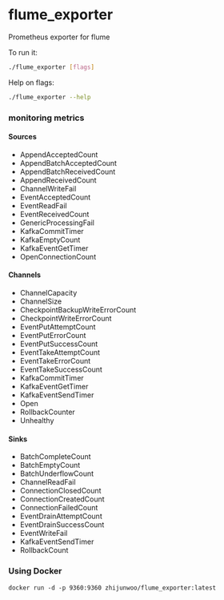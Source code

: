 # flume_exporter
Prometheus exporter for flume

To run it:

```bash
./flume_exporter [flags]
```

Help on flags:
```bash
./flume_exporter --help
```

### monitoring metrics
#### Sources
- AppendAcceptedCount
- AppendBatchAcceptedCount
- AppendBatchReceivedCount
- AppendReceivedCount
- ChannelWriteFail
- EventAcceptedCount
- EventReadFail
- EventReceivedCount
- GenericProcessingFail
- KafkaCommitTimer
- KafkaEmptyCount
- KafkaEventGetTimer
- OpenConnectionCount

#### Channels
- ChannelCapacity
- ChannelSize
- CheckpointBackupWriteErrorCount
- CheckpointWriteErrorCount
- EventPutAttemptCount
- EventPutErrorCount
- EventPutSuccessCount
- EventTakeAttemptCount
- EventTakeErrorCount
- EventTakeSuccessCount
- KafkaCommitTimer
- KafkaEventGetTimer
- KafkaEventSendTimer
- Open
- RollbackCounter
- Unhealthy

#### Sinks
- BatchCompleteCount
- BatchEmptyCount
- BatchUnderflowCount
- ChannelReadFail
- ConnectionClosedCount
- ConnectionCreatedCount
- ConnectionFailedCount
- EventDrainAttemptCount
- EventDrainSuccessCount
- EventWriteFail
- KafkaEventSendTimer
- RollbackCount

### Using Docker

```
docker run -d -p 9360:9360 zhijunwoo/flume_exporter:latest
```